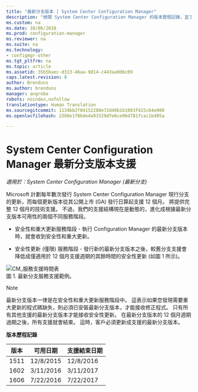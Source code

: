 ```yaml
---
title: "最新分支版本 | System Center Configuration Manager"
description: "檢閱 System Center Configuration Manager 的版本歷程記錄，並了解所提供服務的階段。"
ms.custom: na
ms.date: 10/06/2016
ms.prod: configuration-manager
ms.reviewer: na
ms.suite: na
ms.technology:
- configmgr-other
ms.tgt_pltfrm: na
ms.topic: article
ms.assetid: 35b5baec-d313-46aa-9d14-c443aa0d6c09
caps.latest.revision: 8
author: Brenduns
ms.author: brenduns
manager: angrobe
robots: noindex,nofollow
translationtype: Human Translation
ms.sourcegitcommit: 1134bb2f04152288e72d40b1b1083f415cb4e900
ms.openlocfilehash: 2308e1f8bde4a93329dfe6ce96d781fcac1b495a

---
```

# <a name="support-for-system-center-configuration-manager-current-branch-versions"></a>System Center Configuration Manager 最新分支版本支援

*適用於：System Center Configuration Manager (最新分支)*

Microsoft 計劃每年數次發行 System Center Configuration Manager 現行分支的更新，而每個更新版本從其公開上市 (GA) 發行日算起支援 12 個月。 將提供完整 12 個月的技術支援。 不過，我們的支援結構現在是動態的，進化成根據最新分支版本可用性的兩個不同服務階段。  

-   安全性和重大更新服務階段 - 執行 Configuration Manager 的最新分支版本時，就會收到安全性和重大更新。  

-   安全性更新 (僅限) 服務階段 - 發行新的最新分支版本之後，較舊分支支援會降低成僅適用於 12 個月支援週期的其餘時間的安全性更新 (如圖 1 所示)。  

 ![CM&#95;服務支援時間表](../../../core/servers/manage/media/CM_Servicing_support_timeline.png "CM_Servicing_support_timeline")  
圖 1. 最新分支服務支援範例。

> [!NOTE]  
>  最新分支版本一律是在安全性和重大更新服務階段中。 這表示如果您發現需要重大更新的程式碼缺失，則必須已安裝最新分支版本，才能接收修正程式。 只有所有其他支援的最新分支版本才能接收安全性更新。 在最新分支版本的 12 個月週期過期之後，所有支援就會結束。 這時，客戶必須更新成支援的最新分支版本。  

 **版本歷程記錄**  

|版本|可用日期|支援結束日期|  
|-------------|-----------------------|----------------------|  
|1511|12/8/2015|12/8/2016|  
|1602|3/11/2016|3/11/2017|
|1606|7/22/2016|7/22/2017|



<!--HONumber=Nov16_HO1-->


